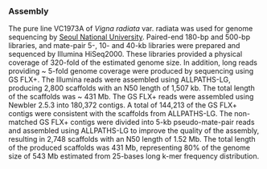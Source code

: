 ### Assembly

The pure line VC1973A of *Vigna radiata* var. radiata was used for
genome sequencing by [Seoul National
University](http://europepmc.org/articles/PMC4241982). Paired-end 180-bp
and 500-bp libraries, and mate-pair 5-, 10- and 40-kb libraries were
prepared and sequenced by Illumina HiSeq2000. These libraries provided a
physical coverage of 320-fold of the estimated genome size. In addition,
long reads providing \~ 5-fold genome coverage were produced by
sequencing using GS FLX+. The Illumina reads were assembled using
ALLPATHS-LG, producing 2,800 scaffolds with an N50 length of 1,507 kb.
The total length of the scaffolds was \~ 431 Mb. The GS FLX+ reads were
assembled using Newbler 2.5.3 into 180,372 contigs. A total of 144,213
of the GS FLX+ contigs were consistent with the scaffolds from
ALLPATHS-LG. The non-matched GS FLX+ contigs were divided into 5-kb
pseudo-mate-pair reads and assembled using ALLPATHS-LG to improve the
quality of the assembly, resulting in 2,748 scaffolds with an N50 length
of 1.52 Mb. The total length of the produced scaffolds was 431 Mb,
representing 80% of the genome size of 543 Mb estimated from 25-bases
long k-mer frequency distribution.

